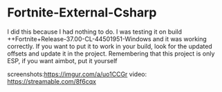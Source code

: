 # Fortnite-External-Csharp
I did this because I had nothing to do. I was testing it on build ++Fortnite+Release-37.00-CL-44501951-Windows and it was working correctly. If you want to put it to work in your build, look for the updated offsets and update it in the project. Remembering that this project is only ESP, if you want aimbot, put it yourself


screenshots:https://imgur.com/a/uo1CCGr
video: https://streamable.com/8f6cqx
